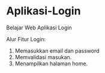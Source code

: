 # Aplikasi-Login
Belajar Web Aplikasi Login

Alur Fitur Login:
1. Memasukkan email dan password
2. Memvalidasi masukan.
3. Menampilkan halaman home.
